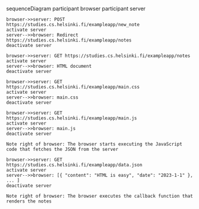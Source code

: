 sequenceDiagram
	participant browser
	participant server
	
	browser->>server: POST https://studies.cs.helsinki.fi/exampleapp/new_note
	activate server
	server-->>browser: Redirect https://studies.cs.helsinki.fi/exampleapp/notes
	deactivate server
	
	browser->>server: GET https://studies.cs.helsinki.fi/exampleapp/notes
	activate server
	server-->>browser: HTML document
	deactivate server
	
	browser->>server: GET https://studies.cs.helsinki.fi/exampleapp/main.css
	activate server
	server-->>browser: main.css
	deactivate server
	
	browser->>server: GET https://studies.cs.helsinki.fi/exampleapp/main.js
	activate server
	server-->>browser: main.js
	deactivate server
	
	Note right of browser: The browser starts executing the JavaScript code that fetches the JSON from the server
	
	browser->>server: GET https://studies.cs.helsinki.fi/exampleapp/data.json
	activate server
	server-->>browser: [{ "content": "HTML is easy", "date": "2023-1-1" }, ... ]
	deactivate server
	
	Note right of browser: The browser executes the callback function that renders the notes